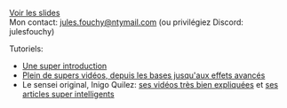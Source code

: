 [Voir les slides](https://julesfouchy.github.io/Faire-de-l-art-avec-des-maths/)<br/>
Mon contact: jules.fouchy@ntymail.com (ou privilégiez Discord: julesfouchy)

Tutoriels:
- [Une super introduction](https://youtu.be/f4s1h2YETNY)
- [Plein de supers vidéos, depuis les bases jusqu'aux effets avancés](https://youtu.be/u5HAYVHsasc?list=PLGmrMu-IwbguU_nY2egTFmlg691DN7uE5)
- Le sensei original, Inigo Quilez: [ses vidéos très bien expliquées](https://youtu.be/BFld4EBO2RE?list=PL0EpikNmjs2CYUMePMGh3IjjP4tQlYqji) et [ses articles super intelligents](https://iquilezles.org/articles/)
